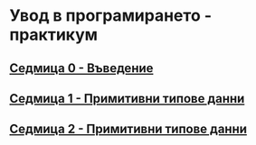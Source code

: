 # Увод в програмирането - практикум

## [Седмица 0 - Въведение](./week-00-introduction/README.md)

## [Седмица 1 - Примитивни типове данни](./week-01-primitive-data-types/README.md)

## [Седмица 2 - Примитивни типове данни](./week-02-cond/README.md)
